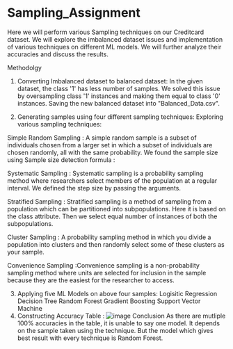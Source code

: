 # Sampling_Assignment

Here we will perform various Sampling techniques on our Creditcard dataset. We will explore the imbalanced dataset issues and implementation of various techniques on different ML models. We will further analyze their accuracies and discuss the results.

Methodolgy
1. Converting Imbalanced dataset to balanced dataset:
In the given dataset, the class '1' has less number of samples. We solved this issue by oversampling class '1' instances and making them equal to class '0' instances. Saving the new balanced dataset into "Balanced_Data.csv".

2. Generating samples using four different sampling techniques:
Exploring various sampling techniques:

Simple Random Sampling : A simple random sample is a subset of individuals chosen from a larger set in which a subset of individuals are chosen randomly, all with the same probability. We found the sample size using Sample size detection formula :


Systematic Sampling : Systematic sampling is a probability sampling method where researchers select members of the population at a regular interval. We defined the step size by passing the arguments.

Stratified Sampling : Stratified sampling is a method of sampling from a population which can be partitioned into subpopulations. Here it is based on the class attribute. Then we select equal number of instances of both the subpopulations.

Cluster Sampling : A probability sampling method in which you divide a population into clusters and then randomly select some of these clusters as your sample.

Convenience Sampling :Convenience sampling is a non-probability sampling method where units are selected for inclusion in the sample because they are the easiest for the researcher to access.

3. Applying five ML Models on above four samples:
Logisitic Regression
Decision Tree
Random Forest
Gradient Boosting
Support Vector Machine
4. Constructing Accuracy Table :
![image](https://user-images.githubusercontent.com/87330531/219972369-c51aaf47-8e12-4a40-ac27-90a1d9c6590e.png)
Conclusion
As there are mutliple 100% accuracies in the table, it is unable to say one model. It depends on the sample taken using the technique. But the model which gives best result with every technique is Random Forest.
